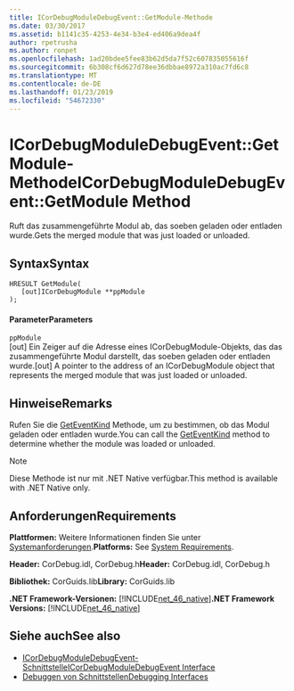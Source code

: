 ```yaml
---
title: ICorDebugModuleDebugEvent::GetModule-Methode
ms.date: 03/30/2017
ms.assetid: b1141c35-4253-4e34-b3e4-ed406a9dea4f
author: rpetrusha
ms.author: ronpet
ms.openlocfilehash: 1ad20bdee5fee83b62d5da7f52c607835055616f
ms.sourcegitcommit: 6b308cf6d627d78ee36dbbae8972a310ac7fd6c8
ms.translationtype: MT
ms.contentlocale: de-DE
ms.lasthandoff: 01/23/2019
ms.locfileid: "54672330"
---
```

# <a name="icordebugmoduledebugeventgetmodule-method"></a><span data-ttu-id="dbd27-102">ICorDebugModuleDebugEvent::GetModule-Methode</span><span class="sxs-lookup"><span data-stu-id="dbd27-102">ICorDebugModuleDebugEvent::GetModule Method</span></span>
<span data-ttu-id="dbd27-103">Ruft das zusammengeführte Modul ab, das soeben geladen oder entladen wurde.</span><span class="sxs-lookup"><span data-stu-id="dbd27-103">Gets the merged module that was just loaded or unloaded.</span></span>  
  
## <a name="syntax"></a><span data-ttu-id="dbd27-104">Syntax</span><span class="sxs-lookup"><span data-stu-id="dbd27-104">Syntax</span></span>  
  
```  
HRESULT GetModule(  
   [out]ICorDebugModule **ppModule  
);  
```  
  
#### <a name="parameters"></a><span data-ttu-id="dbd27-105">Parameter</span><span class="sxs-lookup"><span data-stu-id="dbd27-105">Parameters</span></span>  
 `ppModule`  
 <span data-ttu-id="dbd27-106">[out] Ein Zeiger auf die Adresse eines ICorDebugModule-Objekts, das das zusammengeführte Modul darstellt, das soeben geladen oder entladen wurde.</span><span class="sxs-lookup"><span data-stu-id="dbd27-106">[out] A pointer to the address of an ICorDebugModule object that represents the merged module that was just loaded or unloaded.</span></span>  
  
## <a name="remarks"></a><span data-ttu-id="dbd27-107">Hinweise</span><span class="sxs-lookup"><span data-stu-id="dbd27-107">Remarks</span></span>  
 <span data-ttu-id="dbd27-108">Rufen Sie die [GetEventKind](../../../../docs/framework/unmanaged-api/debugging/icordebugdebugevent-geteventkind-method.md) Methode, um zu bestimmen, ob das Modul geladen oder entladen wurde.</span><span class="sxs-lookup"><span data-stu-id="dbd27-108">You can call the [GetEventKind](../../../../docs/framework/unmanaged-api/debugging/icordebugdebugevent-geteventkind-method.md) method to determine whether the module was loaded or unloaded.</span></span>  
  
> [!NOTE]
>  <span data-ttu-id="dbd27-109">Diese Methode ist nur mit .NET Native verfügbar.</span><span class="sxs-lookup"><span data-stu-id="dbd27-109">This method is available with .NET Native only.</span></span>  
  
## <a name="requirements"></a><span data-ttu-id="dbd27-110">Anforderungen</span><span class="sxs-lookup"><span data-stu-id="dbd27-110">Requirements</span></span>  
 <span data-ttu-id="dbd27-111">**Plattformen:** Weitere Informationen finden Sie unter [Systemanforderungen](../../../../docs/framework/get-started/system-requirements.md).</span><span class="sxs-lookup"><span data-stu-id="dbd27-111">**Platforms:** See [System Requirements](../../../../docs/framework/get-started/system-requirements.md).</span></span>  
  
 <span data-ttu-id="dbd27-112">**Header:** CorDebug.idl, CorDebug.h</span><span class="sxs-lookup"><span data-stu-id="dbd27-112">**Header:** CorDebug.idl, CorDebug.h</span></span>  
  
 <span data-ttu-id="dbd27-113">**Bibliothek:** CorGuids.lib</span><span class="sxs-lookup"><span data-stu-id="dbd27-113">**Library:** CorGuids.lib</span></span>  
  
 <span data-ttu-id="dbd27-114">**.NET Framework-Versionen:** [!INCLUDE[net_46_native](../../../../includes/net-46-native-md.md)]</span><span class="sxs-lookup"><span data-stu-id="dbd27-114">**.NET Framework Versions:** [!INCLUDE[net_46_native](../../../../includes/net-46-native-md.md)]</span></span>  
  
## <a name="see-also"></a><span data-ttu-id="dbd27-115">Siehe auch</span><span class="sxs-lookup"><span data-stu-id="dbd27-115">See also</span></span>
- [<span data-ttu-id="dbd27-116">ICorDebugModuleDebugEvent-Schnittstelle</span><span class="sxs-lookup"><span data-stu-id="dbd27-116">ICorDebugModuleDebugEvent Interface</span></span>](../../../../docs/framework/unmanaged-api/debugging/icordebugmoduledebugevent-interface.md)
- [<span data-ttu-id="dbd27-117">Debuggen von Schnittstellen</span><span class="sxs-lookup"><span data-stu-id="dbd27-117">Debugging Interfaces</span></span>](../../../../docs/framework/unmanaged-api/debugging/debugging-interfaces.md)
